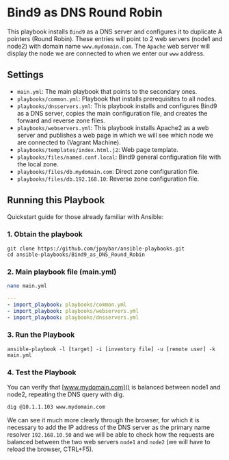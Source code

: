 # Bind9 as DNS Round Robin

This playbook installs `Bind9` as a DNS server and configures it to duplicate A pointers (Round Robin). These entries will point to 2 web servers (node1 and node2) with domain name `www.mydomain.com`. The `Apache` web server will display the node we are connected to when we enter our `www` address.

## Settings

- `main.yml`: The main playbook that points to the secondary ones.
- `playbooks/common.yml`: Playbook that installs prerequisites to all nodes.
- `playbooks/dnsservers.yml`: This playbook installs and configures Bind9 as a DNS server, copies the main configuration file, and creates the forward and reverse zone files.
- `playbooks/webservers.yml`: This playbook installs Apache2 as a web server and publishes a web page in which we will see which node we are connected to (Vagrant Machine).
- `playbooks/templates/index.html.j2`: Web page template.
- `playbooks/files/named.conf.local`: Bind9 general configuration file with the local zone.
- `playbooks/files/db.mydomain.com`: Direct zone configuration file.
- `playbooks/files/db.192.168.10`: Reverse zone configuration file.

## Running this Playbook

Quickstart guide for those already familiar with Ansible:

### 1. Obtain the playbook

```shell
git clone https://github.com/jpaybar/ansible-playbooks.git
cd ansible-playbooks/Bind9_as_DNS_Round_Robin
```

### 2. Main playbook file (main.yml)

```bash
nano main.yml
```

```yml
---
- import_playbook: playbooks/common.yml
- import_playbook: playbooks/webservers.yml
- import_playbook: playbooks/dnsservers.yml
```

### 3. Run the Playbook

```command
ansible-playbook -l [target] -i [inventory file] -u [remote user] -k main.yml
```

### 4. Test the Playbook

You can verify that [www.mydomain.com]() is balanced between node1 and node2, repeating the DNS query with dig.

```bash
dig @10.1.1.103 www.mydomain.com
```

We can see it much more clearly through the browser, for which it is necessary to add the IP address of the DNS server as the primary name resolver `192.168.10.50` and we will be able to check how the requests are balanced between the two web servers `node1` and `node2` (we will have to reload the browser, CTRL+F5).